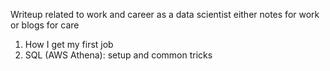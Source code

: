 Writeup related to work and career as a data scientist either notes for work or blogs for care

1. How I get my first job
2. SQL (AWS Athena): setup and common tricks
